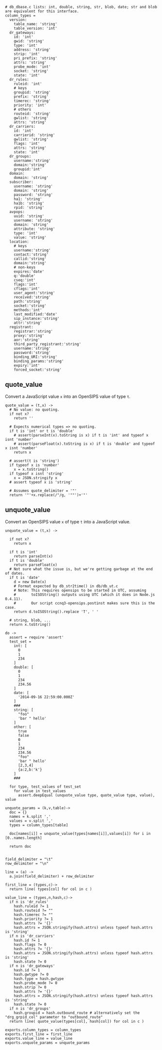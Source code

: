     # db_dbase.c lists: int, double, string, str, blob, date; str and blob are equivalent for this interface.
    column_types =
      version:
        table_name: 'string'
        table_version: 'int'
      dr_gateways:
        id: 'int'
        gwid: 'string'
        type: 'int'
        address: 'string'
        strip: 'int'
        pri_prefix: 'string'
        attrs: 'string'
        probe_mode: 'int'
        socket: 'string'
        state: 'int'
      dr_rules:
        ruleid: 'int'
        # keys
        groupid: 'string'
        prefix: 'string'
        timerec: 'string'
        priority: 'int'
        # others
        routeid: 'string'
        gwlist: 'string'
        attrs: 'string'
      dr_carriers:
        id: 'int'
        carrierid: 'string'
        gwlist: 'string'
        flags: 'int'
        attrs: 'string'
        state: 'int'
      dr_groups:
        username:'string'
        domain:'string'
        groupid:'int'
      domain:
        domain: 'string'
      subscriber:
        username: 'string'
        domain: 'string'
        password: 'string'
        ha1: 'string'
        ha1b: 'string'
        rpid: 'string'
      avpops:
        uuid: 'string'
        username: 'string'
        domain: 'string'
        attribute: 'string'
        type: 'int'
        value: 'string'
      location:
        # keys
        username:'string'
        contact:'string'
        callid:'string'
        domain:'string'
        # non-keys
        expires:'date'
        q:'double'
        cseq:'int'
        flags:'int'
        cflags:'int'
        user_agent:'string'
        received:'string'
        path:'string'
        socket:'string'
        methods:'int'
        last_modified:'date'
        sip_instance:'string'
        attr:'string'
      registrant:
        registrar:'string'
        proxy:'string'
        aor:'string'
        third_party_registrant:'string'
        username:'string'
        password:'string'
        binding_URI:'string'
        binding_params:'string'
        expiry:'int'
        forced_socket:'string'

quote_value
-----------

Convert a JavaScript value `x` into an OpenSIPS value of type `t`.

    quote_value = (t,x) ->
      # No value: no quoting.
      if not x?
        return ''

      # Expects numerical types => no quoting.
      if t is 'int' or t is 'double'
        # assert(parseInt(x).toString is x) if t is 'int' and typeof x isnt 'number'
        # assert(parseFloat(x).toString is x) if t is 'double' and typeof x isnt 'number'
        return x

      # assert(t is 'string')
      if typeof x is 'number'
        x = x.toString()
      if typeof x isnt 'string'
        x = JSON.stringify x
      # assert typeof x is 'string'

      # Assumes quote_delimiter = '"'
      return '"'+x.replace(/"/g, '""')+'"'

unquote_value
-------------

Convert an OpenSIPS value `x` of type `t` into a JavaScript value.

    unquote_value = (t,x) ->

      if not x?
        return x

      if t is 'int'
        return parseInt(x)
      if t is 'double'
        return parseFloat(x)
      # Not sure what the issue is, but we're getting garbage at the end of dates.
      if t is 'date'
        d = new Date(x)
        # Format expected by db_str2time() in db/db_ut.c
        # Note: This requires opensips to be started in UTC, assuming
        #       toISOString() outputs using UTC (which it does in Node.js 0.4.11).
        #       Our script ccnq3-opensips.postinst makes sure this is the case.
        return d.toISOString().replace 'T', ' '

      # string, blob, ...
      return x.toString()

    do ->
      assert = require 'assert'
      test_set =
        int: [
          0
          1
          234
        ]
        double: [
          0
          1
          234
          234.56
        ]
        date: [
          '2014-09-16 22:59:00.000Z'
        ]
        ###
        string: [
          "foo"
          'bar " hello'
        ]
        other: [
          true
          false
          0
          1
          234
          234.56
          "foo"
          'bar " hello'
          [2,3,4]
          {a:2,b:'k'}
        ]
        ###

      for type, test_values of test_set
        for value in test_values
          assert.deepEqual (unquote_value type, quote_value type, value), value

    unquote_params = (k,v,table)->
      doc = {}
      names = k.split ','
      values = v.split ','
      types = column_types[table]

      doc[names[i]] = unquote_value(types[names[i]],values[i]) for i in [0..names.length]

      return doc


    field_delimiter = "\t"
    row_delimiter = "\n"

    line = (a) ->
      a.join(field_delimiter) + row_delimiter

    first_line = (types,c)->
      return line( types[col] for col in c )

    value_line = (types,n,hash,c)->
      if n is 'dr_rules'
        hash.ruleid ?= 1
        hash.routeid ?= ""
        hash.timerec ?= ""
        hash.priority ?= 1
        hash.attrs ?= '{}'
        hash.attrs = JSON.stringify(hash.attrs) unless typeof hash.attrs is 'string'
      if n is 'dr_carriers'
        hash.id ?= 1
        hash.flags ?= 0
        hash.attrs ?= '{}'
        hash.attrs = JSON.stringify(hash.attrs) unless typeof hash.attrs is 'string'
        hash.state ?= 0
      if n is 'dr_gateways'
        hash.id ?= 1
        hash.gwtype ?= 0
        hash.type = hash.gwtype
        hash.probe_mode ?= 0
        hash.strip ?= 0
        hash.attrs ?= '{}'
        hash.attrs = JSON.stringify(hash.attrs) unless typeof hash.attrs is 'string'
        hash.state ?= 0
      if n is 'dr_groups'
        hash.groupid = hash.outbound_route # alternatively set the "drg_grpid_col" parameter to "outbound_route"
      return line( quote_value(types[col], hash[col]) for col in c )

    exports.column_types = column_types
    exports.first_line = first_line
    exports.value_line = value_line
    exports.unquote_params = unquote_params
